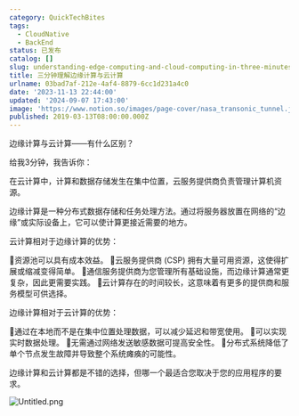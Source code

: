 ```yaml
---
category: QuickTechBites
tags:
  - CloudNative
  - BackEnd
status: 已发布
catalog: []
slug: understanding-edge-computing-and-cloud-computing-in-three-minutes
title: 三分钟理解边缘计算与云计算
urlname: 03bad7af-212e-4af4-8879-6cc1d231a4c0
date: '2023-11-13 22:44:00'
updated: '2024-09-07 17:43:00'
image: 'https://www.notion.so/images/page-cover/nasa_transonic_tunnel.jpg'
published: 2019-03-13T08:00:00.000Z
---
```


边缘计算与云计算——有什么区别？


给我3分钟，我告诉你：


在云计算中，计算和数据存储发生在集中位置，云服务提供商负责管理计算机资源。


边缘计算是一种分布式数据存储和任务处理方法。通过将服务器放置在网络的“边缘”或实际设备上，它可以使计算更接近需要的地方。


云计算相对于边缘计算的优势：


🔹资源池可以具有成本效益。
🔹云服务提供商 (CSP) 拥有大量可用资源，这使得扩展或缩减变得简单。
🔹通信服务提供商为您管理所有基础设施，而边缘计算通常更复杂，因此更需要实践。
🔹云计算存在的时间较长，这意味着有更多的提供商和服务模型可供选择。


边缘计算相对于云计算的优势：


🔸通过在本地而不是在集中位置处理数据，可以减少延迟和带宽使用。
🔸可以实现实时数据处理。
🔸无需通过网络发送敏感数据可提高安全性。
🔸分布式系统降低了单个节点发生故障并导致整个系统瘫痪的可能性。


边缘计算和云计算都是不错的选择，但哪一个最适合您取决于您的应用程序的要求。


![Untitled.png](https://prod-files-secure.s3.us-west-2.amazonaws.com/5d24fe63-e567-4804-86f9-9fdc62e13082/13581d9b-f241-4af1-9995-cb87504adaf1/Untitled.png?X-Amz-Algorithm=AWS4-HMAC-SHA256&X-Amz-Content-Sha256=UNSIGNED-PAYLOAD&X-Amz-Credential=ASIAZI2LB4667T2EFW66%2F20250304%2Fus-west-2%2Fs3%2Faws4_request&X-Amz-Date=20250304T053913Z&X-Amz-Expires=3600&X-Amz-Security-Token=IQoJb3JpZ2luX2VjEK7%2F%2F%2F%2F%2F%2F%2F%2F%2F%2FwEaCXVzLXdlc3QtMiJIMEYCIQC1M%2FL95mib%2B3GcAQto21i1ZeAp18dm21qTVH4fuWMCjAIhAMw7z0Tj2%2B%2BW23yQkTDn7JLSnQ915fdvIKqjluYiTzZcKogECOb%2F%2F%2F%2F%2F%2F%2F%2F%2F%2FwEQABoMNjM3NDIzMTgzODA1IgwC9utLAE51LH6kT5Mq3APT9rItf0V8kOPs7FGBRInnf6YX%2F91ECpSvWaVdm9%2BJLxC7CHcF1DuLH78qICSZxXi9vAcvIeIdTElB1QZR5L6JzOzNGhOpZajRhovbX%2BEs0MPPDdr1875ECdceAZyvxftl9R9r%2Bahp5aQ8NyfD3AE79yALrS2w5NGeSGN9ktN8ofdLfoRKxLIHGwSaLmesmxyMC0b7%2F2llkaDFsfvVujeXfw%2BOzNQVWbAJ2ZYehvh%2FY5l8Q%2Bl%2B30sDzKtpwmSdUJBYpahSSNOrQBb8adSRd08nrSgO1HgJLKKq3LxknKq6cdwFmwkF%2F095PtkGZUoY2C0%2FWd8bdD46ggkEimGhtC4%2BYhrrdvCyzRAzdBhP0xYcq5X8VY4F9RSLD1PFIYXl1p%2FGLkiGNhi7OCBlbDdJ1XuQjnNKl3WHz1jDlxfo0zWi5dapOfcmF8%2BYzOA0cj%2FiJXxVBZMCffPbrPK7aYIHBg4ewqtI3mExCZ%2BTp2wzR3qRcAk1j6zoD74kRChXV2HWecTcO5cjXCOGljab%2F0%2BQPbdpdhaNZthbp1rtIw6DlB4hdxlz36NYNHWkXVjYeE9OVuOEBOdHpacrksfseiUiu1ttxxP9trwr19H9LGOToakB6VjHSjJbNV%2F2fmpB7TCMnZq%2BBjqkAdY5arRKiBRQYO1lZefZdjBH5Mrwmx0n3rmnUgD%2FviiP1cCbalUGP8vPjh5X21MDUpIkP9pJoQfpked488SY01cKMI2vvv%2FiGp0lapaGBhX5MwknE6%2BSBaAhXmKz9SltNKB%2B1hbEQK7vsrcS7x6XEBZSnitb6I04WJv3KLsBVTcPU0Qw3Q7lySc38ODk36B9B12TAXfFvtuBYCYr640oXi4oxJCU&X-Amz-Signature=04252c490e5aee9a2ca01c139d2da0aabda4bc4c20f62d23f85993cddef95917&X-Amz-SignedHeaders=host&x-id=GetObject)

